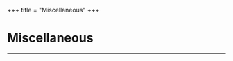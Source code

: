 +++
title = "Miscellaneous"
+++

# Miscellaneous

<!--
* [『春と修羅』について](/MISCELLANEOUS/SPRING/)
-->

---